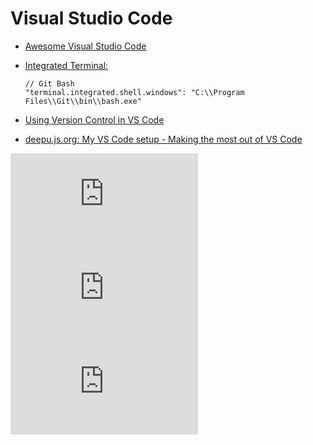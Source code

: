 # Visual Studio Code
* [Awesome Visual Studio Code](https://github.com/viatsko/awesome-vscode)
* [Integrated Terminal:](https://code.visualstudio.com/docs/editor/integrated-terminal)

    ```
    // Git Bash
    "terminal.integrated.shell.windows": "C:\\Program Files\\Git\\bin\\bash.exe"
    ```
    
* [Using Version Control in VS Code](https://code.visualstudio.com/docs/editor/versioncontrol)
* [deepu.js.org: My VS Code setup - Making the most out of VS Code](https://deepu.js.org/make-the-most-out-of-vscode/)

<iframe src="https://www.youtube.com/embed/fnPhJHN0jTE" frameborder="0" allow="autoplay; encrypted-media" allowfullscreen></iframe>

<iframe src="https://www.youtube.com/embed/VqCgcpAypFQ" frameborder="0" allow="autoplay; encrypted-media" allowfullscreen></iframe>

<iframe src="https://www.youtube.com/embed/Ijz1mXQm7KU" frameborder="0" allow="autoplay; encrypted-media" allowfullscreen></iframe>
